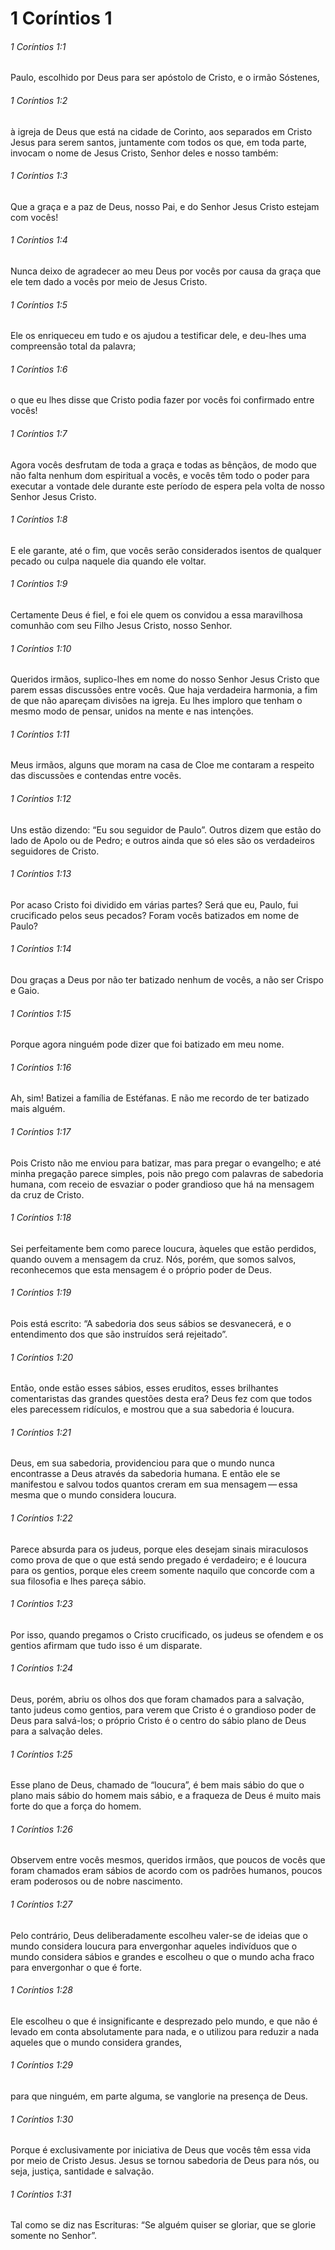 # 1 Coríntios 1

###### 1 Coríntios 1:1

Paulo, escolhido por Deus para ser apóstolo de Cristo, e o irmão Sóstenes,

###### 1 Coríntios 1:2

à igreja de Deus que está na cidade de Corinto, aos separados em Cristo Jesus para serem santos, juntamente com todos os que, em toda parte, invocam o nome de Jesus Cristo, Senhor deles e nosso também:

###### 1 Coríntios 1:3

Que a graça e a paz de Deus, nosso Pai, e do Senhor Jesus Cristo estejam com vocês!

###### 1 Coríntios 1:4

Nunca deixo de agradecer ao meu Deus por vocês por causa da graça que ele tem dado a vocês por meio de Jesus Cristo.

###### 1 Coríntios 1:5

Ele os enriqueceu em tudo e os ajudou a testificar dele, e deu-lhes uma compreensão total da palavra;

###### 1 Coríntios 1:6

o que eu lhes disse que Cristo podia fazer por vocês foi confirmado entre vocês!

###### 1 Coríntios 1:7

Agora vocês desfrutam de toda a graça e todas as bênçãos, de modo que não falta nenhum dom espiritual a vocês, e vocês têm todo o poder para executar a vontade dele durante este período de espera pela volta de nosso Senhor Jesus Cristo.

###### 1 Coríntios 1:8

E ele garante, até o fim, que vocês serão considerados isentos de qualquer pecado ou culpa naquele dia quando ele voltar.

###### 1 Coríntios 1:9

Certamente Deus é fiel, e foi ele quem os convidou a essa maravilhosa comunhão com seu Filho Jesus Cristo, nosso Senhor.

###### 1 Coríntios 1:10

Queridos irmãos, suplico-lhes em nome do nosso Senhor Jesus Cristo que parem essas discussões entre vocês. Que haja verdadeira harmonia, a fim de que não apareçam divisões na igreja. Eu lhes imploro que tenham o mesmo modo de pensar, unidos na mente e nas intenções.

###### 1 Coríntios 1:11

Meus irmãos, alguns que moram na casa de Cloe me contaram a respeito das discussões e contendas entre vocês.

###### 1 Coríntios 1:12

Uns estão dizendo: “Eu sou seguidor de Paulo”. Outros dizem que estão do lado de Apolo ou de Pedro; e outros ainda que só eles são os verdadeiros seguidores de Cristo.

###### 1 Coríntios 1:13

Por acaso Cristo foi dividido em várias partes? Será que eu, Paulo, fui crucificado pelos seus pecados? Foram vocês batizados em nome de Paulo?

###### 1 Coríntios 1:14

Dou graças a Deus por não ter batizado nenhum de vocês, a não ser Crispo e Gaio.

###### 1 Coríntios 1:15

Porque agora ninguém pode dizer que foi batizado em meu nome.

###### 1 Coríntios 1:16

Ah, sim! Batizei a família de Estéfanas. E não me recordo de ter batizado mais alguém.

###### 1 Coríntios 1:17

Pois Cristo não me enviou para batizar, mas para pregar o evangelho; e até minha pregação parece simples, pois não prego com palavras de sabedoria humana, com receio de esvaziar o poder grandioso que há na mensagem da cruz de Cristo.

###### 1 Coríntios 1:18

Sei perfeitamente bem como parece loucura, àqueles que estão perdidos, quando ouvem a mensagem da cruz. Nós, porém, que somos salvos, reconhecemos que esta mensagem é o próprio poder de Deus.

###### 1 Coríntios 1:19

Pois está escrito: “A sabedoria dos seus sábios se desvanecerá, e o entendimento dos que são instruídos será rejeitado”.

###### 1 Coríntios 1:20

Então, onde estão esses sábios, esses eruditos, esses brilhantes comentaristas das grandes questões desta era? Deus fez com que todos eles parecessem ridículos, e mostrou que a sua sabedoria é loucura.

###### 1 Coríntios 1:21

Deus, em sua sabedoria, providenciou para que o mundo nunca encontrasse a Deus através da sabedoria humana. E então ele se manifestou e salvou todos quantos creram em sua mensagem — essa mesma que o mundo considera loucura.

###### 1 Coríntios 1:22

Parece absurda para os judeus, porque eles desejam sinais miraculosos como prova de que o que está sendo pregado é verdadeiro; e é loucura para os gentios, porque eles creem somente naquilo que concorde com a sua filosofia e lhes pareça sábio.

###### 1 Coríntios 1:23

Por isso, quando pregamos o Cristo crucificado, os judeus se ofendem e os gentios afirmam que tudo isso é um disparate.

###### 1 Coríntios 1:24

Deus, porém, abriu os olhos dos que foram chamados para a salvação, tanto judeus como gentios, para verem que Cristo é o grandioso poder de Deus para salvá-los; o próprio Cristo é o centro do sábio plano de Deus para a salvação deles.

###### 1 Coríntios 1:25

Esse plano de Deus, chamado de “loucura”, é bem mais sábio do que o plano mais sábio do homem mais sábio, e a fraqueza de Deus é muito mais forte do que a força do homem.

###### 1 Coríntios 1:26

Observem entre vocês mesmos, queridos irmãos, que poucos de vocês que foram chamados eram sábios de acordo com os padrões humanos, poucos eram poderosos ou de nobre nascimento.

###### 1 Coríntios 1:27

Pelo contrário, Deus deliberadamente escolheu valer-se de ideias que o mundo considera loucura para envergonhar aqueles indivíduos que o mundo considera sábios e grandes e escolheu o que o mundo acha fraco para envergonhar o que é forte.

###### 1 Coríntios 1:28

Ele escolheu o que é insignificante e desprezado pelo mundo, e que não é levado em conta absolutamente para nada, e o utilizou para reduzir a nada aqueles que o mundo considera grandes,

###### 1 Coríntios 1:29

para que ninguém, em parte alguma, se vanglorie na presença de Deus.

###### 1 Coríntios 1:30

Porque é exclusivamente por iniciativa de Deus que vocês têm essa vida por meio de Cristo Jesus. Jesus se tornou sabedoria de Deus para nós, ou seja, justiça, santidade e salvação.

###### 1 Coríntios 1:31

Tal como se diz nas Escrituras: “Se alguém quiser se gloriar, que se glorie somente no Senhor”.

